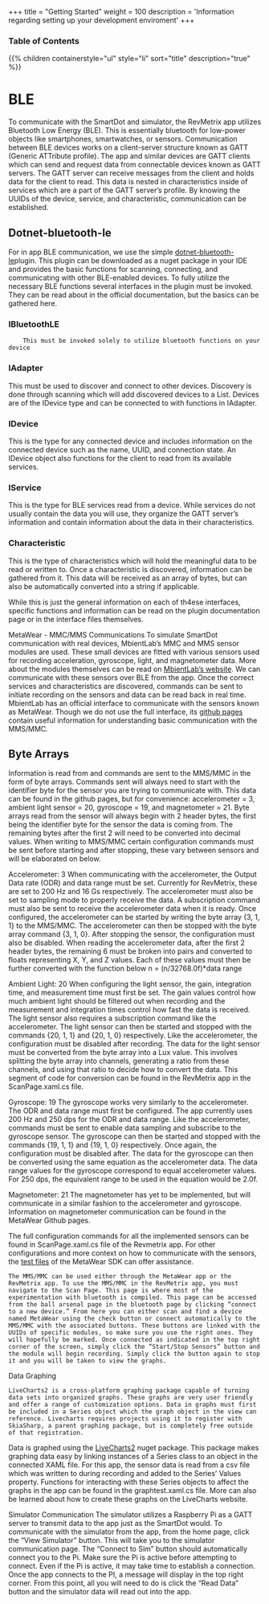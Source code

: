 +++
title = "Getting Started"
weight = 100
description = 'Information regarding setting up your development enviroment'
+++

### Table of Contents
{{% children containerstyle="ul" style="li" sort="title" description="true" %}}


# BLE
To communicate with the SmartDot and simulator, the RevMetrix app utilizes Bluetooth Low Energy (BLE). This is essentially bluetooth for low-power objects like smartphones, smartwatches, or sensors. Communication between BLE devices works on a client-server structure known as GATT (Generic ATTribute profile). The app and similar devices are GATT clients which can send and request data from connectable devices known as GATT servers. The GATT server can receive messages from the client and holds data for the client to read. This data is nested in characteristics inside of services which are a part of the GATT server’s profile. By knowing the UUIDs of the device, service, and characteristic, communication can be established.

## Dotnet-bluetooth-le
For in app BLE communication, we use the simple  [dotnet-bluetooth-le](https://github.com/dotnet-bluetooth-le/dotnet-bluetooth-le)plugin. This plugin can be downloaded as a nuget package in your IDE and provides the basic functions for scanning, connecting, and communicating with other BLE-enabled devices. To fully utilize the necessary BLE functions several interfaces in the plugin must be invoked. They can be read about in the official documentation, but the basics can be gathered here.

### IBluetoothLE
		This must be invoked solely to utilize bluetooth functions on your device

### IAdapter
This must be used to discover and connect to other devices. Discovery is done through scanning which will add discovered devices to a List. Devices are of the IDevice type and can be connected to with functions in IAdapter.

### IDevice
This is the type for any connected device and includes information on the connected device such as the name, UUID, and connection state. An IDevice object also functions for the client to read from its available services.

### IService
This is the type for BLE services read from a device. While services do not usually contain the data you will use, they organize the GATT server’s information and contain information about the data in their characteristics.

### Characteristic
This is the type of characteristics which will hold the meaningful data to be read or written to. Once a characteristic is discovered, information can be gathered from it. This data will be received as an array of bytes, but can also be automatically converted into a string if applicable.

While this is just the general information on each of th4ese interfaces, specific functions and information can be read on the plugin documentation page or in the interface files themselves.

MetaWear - MMC/MMS Communications
To simulate SmartDot communication with real devices, MbientLab’s MMC and MMS sensor modules are used. These small devices are fitted with various sensors used for recording acceleration, gyroscope, light, and magnetometer data. More about the modules themselves can be read on [MbientLab’s website](https://mbientlab.com/store/). We can communicate with these sensors over BLE from the app. Once the correct services and characteristics are discovered, commands can be sent to initiate recording on the sensors and data can be read back in real time. MbientLab has an official interface to communicate with the sensors known as MetaWear. Though we do not use the full interface, its [github pages](https://github.com/mbientlab/MetaWear-SDK-Cpp/tree) contain useful information for understanding basic communication with the MMS/MMC.

## Byte Arrays
Information is read from and commands are sent to the MMS/MMC in the form of byte arrays. Commands sent will always need to start with the identifier byte for the sensor you are trying to communicate with. This data can be found in the github pages, but for convenience: accelerometer = 3, ambient light sensor = 20, gyroscope = 19, and magnetometer = 21. Byte arrays read from the sensor will always begin with 2 header bytes, the first being the identifier byte for the sensor the data is coming from. The remaining bytes after the first 2 will need to be converted into decimal values. When writing to MMS/MMC certain configuration commands must be sent before starting and after stopping, these vary between sensors and will be elaborated on below.

Accelerometer: 3
When communicating with the accelerometer, the Output Data rate (ODR) and data range must be set. Currently for RevMetrix, these are set to 200 Hz and 16 Gs respectively. The accelerometer must also be set to sampling mode to properly receive the data. A subscription command must also be sent to receive the accelerometer data when it is ready. Once configured, the accelerometer can be started by writing the byte array {3, 1, 1} to the MMS/MMC. The accelerometer can then be stopped with the byte array command {3, 1, 0}. After stopping the sensor, the configuration must also be disabled.
When reading the accelerometer data, after the first 2 header bytes, the remaining 6 must be broken into pairs and converted to floats representing X, Y, and Z values. Each of these values must then be further converted with the function below
n = (n/32768.0f)*data range

Ambient Light: 20
When configuring the light sensor, the gain, integration time, and measurement time must first be set. The gain values control how much ambient light should be filtered out when recording and the measurement and integration times control how fast the data is received. The light sensor also requires a subscription command like the accelerometer. The light sensor can then be started and stopped with the commands {20, 1, 1} and {20, 1, 0} respectively. Like the accelerometer, the configuration must be disabled after recording.
The data for the light sensor must be converted from the byte array into a Lux value. This involves splitting the byte array into channels, generating a ratio from these channels, and using that ratio to decide how to convert the data. This segment of code for conversion can be found in the RevMetrix app in the ScanPage.xaml.cs file.

Gyroscope: 19
The gyroscope works very similarly to the accelerometer. The ODR and data range must first be configured. The app currently uses 200 Hz and 250 dps for the ODR and data range. Like the accelerometer, commands must be sent to enable data sampling and subscribe to the gyroscope sensor. The gyroscope can then be started and stopped with the commands {19, 1, 1} and {19, 1, 0} respectively. Once again, the configuration must be disabled after. The data for the gyroscope can then be converted using the same equation as the accelerometer data. The data range values for the gyroscope correspond to equal accelerometer values. For 250 dps, the equivalent range to be used in the equation would be 2.0f.

Magnetometer: 21
The magnetometer has yet to be implemented, but will communicate in a similar fashion to the accelerometer and gyroscope. Information on magnetometer communication can be found in the MetaWear Github pages.

The full configuration commands for all the implemented sensors can be found in ScanPage.xaml.cs file of the Revmetrix app. For other configurations and more context on how to communicate with the sensors, the [test files](https://github.com/mbientlab/MetaWear-SDK-Cpp/tree/master/test) of the MetaWear SDK can offer assistance.

	The MMS/MMC can be used either through the MetaWear app or the RevMetrix app. To use the MMS/MMC in the RevMetrix app, you must navigate to the Scan Page. This page is where most of the experimentation with bluetooth is compiled. This page can be accessed from the ball arsenal page in the bluetooth page by clicking “connect to a new device.” From here you can either scan and find a device named MetaWear using the check button or connect automatically to the MMS/MMC with the associated buttons. These buttons are linked with the UUIDs of specific modules, so make sure you use the right ones. They will hopefully be marked. Once connected as indicated in the top right corner of the screen, simply click the “Start/Stop Sensors” button and the module will begin recording. Simply click the button again to stop it and you will be taken to view the graphs.




Data Graphing

	LiveCharts2 is a cross-platform graphing package capable of turning data sets into organized graphs. These graphs are very user friendly and offer a range of customization options. Data in graphs must first be included in a Series object which the graph object in the view can reference. Livecharts requires projects using it to register with SkiaSharp, a parent graphing package, but is completely free outside of that registration.
Data is graphed using the [LiveCharts2](https://livecharts.dev/docs/maui/2.0.0-rc2/gallery) nuget package. This package makes graphing data easy by linking instances of a Series class to an object in the connected XAML file. For this app, the sensor data is read from a csv file which was written to during recording and added to the Series’ Values property. Functions for interacting with these Series objects to affect the graphs in the app can be found in the graphtest.xaml.cs file. More can also be learned about how to create these graphs on the LiveCharts website.


Simulator Communication
The simulator utilizes a Raspberry Pi as a GATT server to transmit data to the app just as the SmartDot would. To communicate with the simulator from the app, from the home page, click the “View Simulator” button. This will take you to the simulator communication page. The “Connect to Sim” button should automatically connect you to the Pi. Make sure the Pi is active before attempting to connect. Even if the Pi is active, it may take time to establish a connection. Once the app connects to the PI, a message will display in the top right corner. From this point, all you will need to do is click the “Read Data” button and the simulator data will read out into the app.
